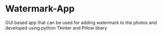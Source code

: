 # Watermark-App
GUI based app that can be used for adding watermark to the photos and developed using python Tkinter and Pillow libary

